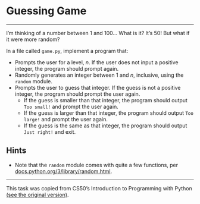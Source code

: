 # Guessing Game

---

I’m thinking of a number between 1 and 100…
What is it?
It’s 50! But what if it were more random?

In a file called `game.py`, implement a program that:

- Prompts the user for a level, *n*. If the user does not input a positive integer, the program should prompt again.
- Randomly generates an integer between 1 and *n*, inclusive, using the `random` module.
- Prompts the user to guess that integer. If the guess is not a positive integer, the program should prompt the user again.
  - If the guess is smaller than that integer, the program should output `Too small!` and prompt the user again.
  - If the guess is larger than that integer, the program should output `Too large!` and prompt the user again.
  - If the guess is the same as that integer, the program should output `Just right!` and exit.

## Hints

- Note that the `random` module comes with quite a few functions, per [docs.python.org/3/library/random.html](docs.python.org/3/library/random.html).

---

This task was copied from CS50’s Introduction to Programming with Python
[(see the original version)](https://cs50.harvard.edu/python/2022/psets/4/game/).
